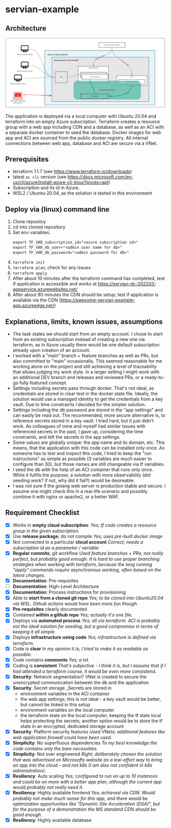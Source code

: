 # servian-example

## Architecture

![High level architecture](pic/high-level-architecture.png)

The application is deployed via a local computer with Ubuntu 20.04 and terraform into an empty Azure subscription. Terraform creates a resource group with a web app including CDN and a database, as well as an ACI with a separate docker container to seed the database. Docker images for web app and ACI are sourced from the public docker registry. All internal connections between web app, database and ACI are secure via a VNet.

## Prerequisites

* terraform 1.1.7 (see https://www.terraform.io/downloads)
* latest `ac cli` version (see https://docs.microsoft.com/en-us/cli/azure/install-azure-cli-linux?pivots=apt)
* Subscription and its id in Azure.
* WSL2 / Ubuntu-20.04, as the solution is tested in this environment 


## Deploy via (linux) command line

1. Clone repositoy
1. cd into cloned repository
1. Set env variables:
   ```
   export TF_VAR_subscription_id="<azure subscription id>"
   export TF_VAR_db_user="<admin user name for db>"
   export TF_VAR_db_password="<admin password for db>"
   ```
1. `terraform init`
1. `terraform plan`; check for any issues
1. `terraform apply`
1. After about 10 minutes after the terraform command has completed, test if application is accessible and works at https://servian-dc-202203-appservice.azurewebsites.net/
1. After about 90 minutes the CDN should be setup; test if application is available via the CDN (https://awesome-servian-example-app.azureedge.net/)


## Explanations, limits, known issues, assumptions

* The task states we should start from an empty account. I chose to start from an existing subscription instead of creating a new one via terraform, as in Azure usually there would be one default subscription already upon creation of an account.
* I worked with a "main" branch + feature branches as well as PRs, but also committed to "main" occasionally. This seemed reasonable for me working alone on the project and still achieving a level of traceability that allows judging my work style. In a larger setting I might work with an additional DEV branch and releases and reviewed PRs, or a ready-to-go fully featured concept.
* Settings including secrets pass through docker. That's not ideal, as credentials are stored in clear text in the docker state file. Ideally, the solution would use a managed identity to get the credentials from a key vault. Due to time constraints I decided for the simpler solution.
* Settings including the db password are stored in the "app settings" and can easily be read out. The recommended, more secure alternative is, to reference secrets stored in a key vault. I tried hard, but it just didn't work. As colleagues of mine and myself had similar issues with referenced secrets in the past, I gave up, considering the time constraints, and left the secrets in the app settings.
* Some values are globally unique: the app name and its domain, etc. This means, that the application with this code can be installed only once. As someone has to test and inspect this code, I tried to keep the "run instructions" as simple as possible (3 variables are much easier to configure than 30), but those names are still changeable via tf variables.
* I seed the db with the help of an ACI container that runs only once. While it fulfils the purpose, a solution with more observability (did seeding work? if not, why did it fail?) would be desireable.
* I was not sure if the golang web server is production stable and secure. I assume one might check this in a real-life scenario and possibly combine it with nginx or apache2, or a better WAF.

## Requirement Checklist

- [x] Works in **empty cloud subscription**: _Yes; tf code creates a resource group in the given subscription._
- [x] Use **release package**; do not compile _Yes; uses pre-built docker image_
- [x] Not connected to a particular **cloud account** _Correct; needs a subscription id as a parameter / variable_
- [x] **Regular commits**; git workflow _Used feature branches + PRs; not really perfect, but probably good enough. It is hard to use proper branching strategies when working with terraform, because the long running "apply" commands require asynchronous working, often based on the latest changes._
- [x] **Documentation**: Pre-requisites
- [ ] **Documentation**: High-Level Architecture
- [x] **Documentation**: Process instructions for provisioning
- [x] Able to **start from a cloned git repo** _Yes; to be cloned into Ubuntu20.04 via WSL. Github actions would have been more fun though._
- [x] **Pre-requisites** clearly documented
- [x] Contained **within a github repo** _Yes; actually it's one file._
- [x] Deploys via **automated process** _Yes; all via terraform. ACI is probably not the ideal solution for seeding, but a good compromise in terms of keeping it all simple._
- [x] Deploys **infrastructure using code** _Yes; infrastructure is defined via terraform._
- [x] Code is **clear** _In my opinion it is; I tried to make it as readable as possible._
- [x] Code contains **comments** _Yes; a lot._
- [x] Coding is **consistent** _That's subjective - I think it is, but I assume that if I had attended a terraform course, it would be even more consistend._
- [x] **Security**: Network segmentation? VNet is created to secure the unencrypted communication between the db and the application
- [x] **Security**: Secret storage _Secrets are stored in
    - environment variables in the ACI container
    - the web app settings; this is not ideal - a key vault would be better, but cannot be linked in this setup
    - environment variables on the local computer
    - the terraform state on the local computer; keeping the tf state local helps protecting the secrets; another option would be to store the tf state in an encrypted, dedicated storage account
- [x] **Security**: Platform security features _Used VNets; additional features like web application firewall could have been used._
- [x] **Simplicity**: No superfluous dependencies _To my best knowledge the code contains only the bare necessities._
- [x] **Simplicity**: Not over engineered _Right; deliberately chosen the solution that was advertised on Microsofts website as a low-effort way to bring an app into the cloud - and not k8s (I am also not confident in k8s administration)._
- [x] **Resiliency**: Auto scaling _Yes; configured to run on up to 10 instances and could be on more with a better app plan, although the current app would probably not really need it._
- [x] **Resiliency**: Highly available frontend _Yes; achieved via CDN. Would probably not make much sense for this app, and there would be optimization opportunities like "Dynamic Site Acceleration (DSA)", but for the purpose of a demonstration the MS standard CDN should be good enough._
- [x] **Resiliency**: Highly available database
